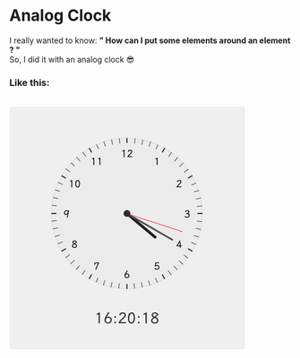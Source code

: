 # Analog Clock
I really wanted to know: **" How can I put some elements around an element ? "**
<br />
So, I did it with an analog clock 😎

### Like this:
<br />
<img src="./clock-preview.png" style="border-radius: 4px" />
